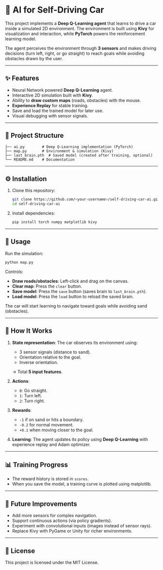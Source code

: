 
# 🚗 AI for Self-Driving Car

This project implements a **Deep Q-Learning agent** that learns to drive a car inside a simulated 2D environment. The environment is built using **Kivy** for visualization and interaction, while **PyTorch** powers the reinforcement learning model.

The agent perceives the environment through **3 sensors** and makes driving decisions (turn left, right, or go straight) to reach goals while avoiding obstacles drawn by the user.

---

## ✨ Features

* Neural Network powered **Deep Q-Learning** agent.
* Interactive 2D simulation built with **Kivy**.
* Ability to **draw custom maps** (roads, obstacles) with the mouse.
* **Experience Replay** for stable training.
* Save and load the trained model for later use.
* Visual debugging with sensor signals.

---

## 📂 Project Structure

```
├── ai.py        # Deep Q-Learning implementation (PyTorch)
├── map.py       # Environment & simulation (Kivy)
├── last_brain.pth  # Saved model (created after training, optional)
└── README.md    # Documentation
```

---

## ⚙️ Installation

1. Clone this repository:

   ```bash
   git clone https://github.com/<your-username>/self-driving-car-ai.git
   cd self-driving-car-ai
   ```

2. Install dependencies:

   ```bash
   pip install torch numpy matplotlib kivy
   ```

---

## 🚀 Usage

Run the simulation:

```bash
python map.py
```

Controls:

* **Draw roads/obstacles**: Left-click and drag on the canvas.
* **Clear map**: Press the `clear` button.
* **Save model**: Press the `save` button (saves brain to `last_brain.pth`).
* **Load model**: Press the `load` button to reload the saved brain.

The car will start learning to navigate toward goals while avoiding sand (obstacles).

---

## 🧠 How It Works

1. **State representation**:
   The car observes its environment using:

   * 3 sensor signals (distance to sand).
   * Orientation relative to the goal.
   * Inverse orientation.

   → Total **5 input features**.

2. **Actions**:

   * `0`: Go straight.
   * `1`: Turn left.
   * `2`: Turn right.

3. **Rewards**:

   * `-1` if on sand or hits a boundary.
   * `-0.2` for normal movement.
   * `+0.1` when moving closer to the goal.

4. **Learning**:
   The agent updates its policy using **Deep Q-Learning** with experience replay and Adam optimizer.

---

## 📊 Training Progress

* The reward history is stored in `scores`.
* When you save the model, a training curve is plotted using matplotlib.

---

## 🔮 Future Improvements

* Add more sensors for complex navigation.
* Support continuous actions (via policy gradients).
* Experiment with convolutional inputs (images instead of sensor rays).
* Replace Kivy with PyGame or Unity for richer environments.

---

## 📝 License

This project is licensed under the MIT License.

